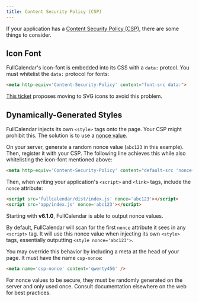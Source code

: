 ```yaml
---
title: Content Security Policy (CSP)
---
```


If your application has a [Content Security Policy (CSP)](https://developer.mozilla.org/en-US/docs/Web/HTTP/CSP), there are some things to consider.


## Icon Font

FullCalendar's icon-font is embedded into its CSS with a `data:` protcol. You must whitelist the `data:` protocol for fonts:

```html
<meta http-equiv='Content-Security-Policy' content="font-src data:">
```

[This ticket](https://github.com/fullcalendar/fullcalendar/issues/5685) proposes moving to SVG icons to avoid this problem.


## Dynamically-Generated Styles

FullCalendar injects its own `<style>` tags onto the page. Your CSP might prohibit this. The solution is to use a [nonce value](https://content-security-policy.com/nonce/).

On your server, generate a random nonce value (`abc123` in this example). Then, register it with your CSP. The following line achieves this while also whitelisting the icon-font mentioned above:

```html
<meta http-equiv='Content-Security-Policy' content="default-src 'nonce-abc123'; font-src data:">
```

Then, when writing your application's `<script>` and `<link>` tags, include the `nonce` attribute:

```html
<script src='fullcalendar/dist/index.js' nonce='abc123'></script>
<script src='app/index.js' nonce='abc123'></script>
```

Starting with **v6.1.0**, FullCalendar is able to output nonce values.

By default, FullCalendar will scan for the first `nonce` attribute it sees in any `<script>` tag. It will use this nonce value when injecting its own `<style>` tags, essentially outputting `<style nonce='abc123'>`.

You may override this behavior by including a meta at the head of your page. It must have the name `csp-nonce`:

```html
<meta name='csp-nonce' content='qwerty456' />
```

For nonce values to be secure, they must be randomly generated on the server and only used once. Consult documentation elsewhere on the web for best practices.
